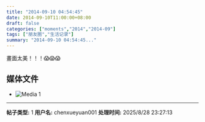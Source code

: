 ```yaml
---
title: "2014-09-10 04:54:45"
date: 2014-09-10T11:00:00+08:00
draft: false
categories: ["moments","2014","2014-09"]
tags: ["朋友圈","生活记录"]
summary: "2014-09-10 04:54:45..."
---
```


畫面太美！！！😱😱😱

## 媒体文件

- ![Media 1](/Moments/photos/2014-09-10/201409100454450.jpg)

---

**帖子类型:** 1
**用户名:** chenxueyuan001
**处理时间:** 2025/8/28 23:27:13